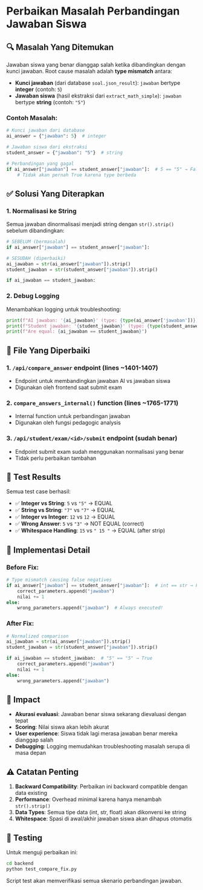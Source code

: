 # Perbaikan Masalah Perbandingan Jawaban Siswa

## 🔍 **Masalah Yang Ditemukan**

Jawaban siswa yang benar dianggap salah ketika dibandingkan dengan kunci jawaban. Root cause masalah adalah **type mismatch** antara:

- **Kunci jawaban** (dari database `soal.json_result`): `jawaban` bertype **integer** (contoh: `5`)
- **Jawaban siswa** (hasil ekstraksi dari `extract_math_simple`): `jawaban` bertype **string** (contoh: `"5"`)

### Contoh Masalah:
```python
# Kunci jawaban dari database
ai_answer = {"jawaban": 5}  # integer

# Jawaban siswa dari ekstraksi
student_answer = {"jawaban": "5"}  # string

# Perbandingan yang gagal
if ai_answer["jawaban"] == student_answer["jawaban"]:  # 5 == "5" → False!
    # Tidak akan pernah True karena type berbeda
```

## ✅ **Solusi Yang Diterapkan**

### 1. **Normalisasi ke String**
Semua jawaban dinormalisasi menjadi string dengan `str().strip()` sebelum dibandingkan:

```python
# SEBELUM (bermasalah)
if ai_answer["jawaban"] == student_answer["jawaban"]:

# SESUDAH (diperbaiki)
ai_jawaban = str(ai_answer["jawaban"]).strip()
student_jawaban = str(student_answer["jawaban"]).strip()

if ai_jawaban == student_jawaban:
```

### 2. **Debug Logging**
Menambahkan logging untuk troubleshooting:

```python
print(f"AI jawaban: '{ai_jawaban}' (type: {type(ai_answer['jawaban'])})")
print(f"Student jawaban: '{student_jawaban}' (type: {type(student_answer['jawaban'])})")
print(f"Are equal: {ai_jawaban == student_jawaban}")
```

## 📁 **File Yang Diperbaiki**

### 1. **`/api/compare_answer` endpoint** (lines ~1401-1407)
- Endpoint untuk membandingkan jawaban AI vs jawaban siswa
- Digunakan oleh frontend saat submit exam

### 2. **`compare_answers_internal()` function** (lines ~1765-1771)  
- Internal function untuk perbandingan jawaban
- Digunakan oleh fungsi pedagogic analysis

### 3. **`/api/student/exam/<id>/submit` endpoint** (sudah benar)
- Endpoint submit exam sudah menggunakan normalisasi yang benar
- Tidak perlu perbaikan tambahan

## 🧪 **Test Results**

Semua test case berhasil:

- ✅ **Integer vs String**: `5` vs `"5"` → EQUAL
- ✅ **String vs String**: `"7"` vs `"7"` → EQUAL  
- ✅ **Integer vs Integer**: `12` vs `12` → EQUAL
- ✅ **Wrong Answer**: `5` vs `"3"` → NOT EQUAL (correct)
- ✅ **Whitespace Handling**: `15` vs `" 15 "` → EQUAL (after strip)

## 🔧 **Implementasi Detail**

### Before Fix:
```python
# Type mismatch causing false negatives
if ai_answer["jawaban"] == student_answer["jawaban"]:  # int == str → False
    correct_parameters.append("jawaban")
    nilai += 1
else:
    wrong_parameters.append("jawaban")  # Always executed!
```

### After Fix:
```python
# Normalized comparison
ai_jawaban = str(ai_answer["jawaban"]).strip()
student_jawaban = str(student_answer["jawaban"]).strip()

if ai_jawaban == student_jawaban:  # "5" == "5" → True
    correct_parameters.append("jawaban")
    nilai += 1
else:
    wrong_parameters.append("jawaban")
```

## 🎯 **Impact**

- **Akurasi evaluasi**: Jawaban benar siswa sekarang dievaluasi dengan tepat
- **Scoring**: Nilai siswa akan lebih akurat 
- **User experience**: Siswa tidak lagi merasa jawaban benar mereka dianggap salah
- **Debugging**: Logging memudahkan troubleshooting masalah serupa di masa depan

## ⚠️ **Catatan Penting**

1. **Backward Compatibility**: Perbaikan ini backward compatible dengan data existing
2. **Performance**: Overhead minimal karena hanya menambah `str().strip()`
3. **Data Types**: Semua tipe data (int, str, float) akan dikonversi ke string
4. **Whitespace**: Spasi di awal/akhir jawaban siswa akan dihapus otomatis

## 🚀 **Testing**

Untuk menguji perbaikan ini:

```bash
cd backend
python test_compare_fix.py
```

Script test akan memverifikasi semua skenario perbandingan jawaban. 